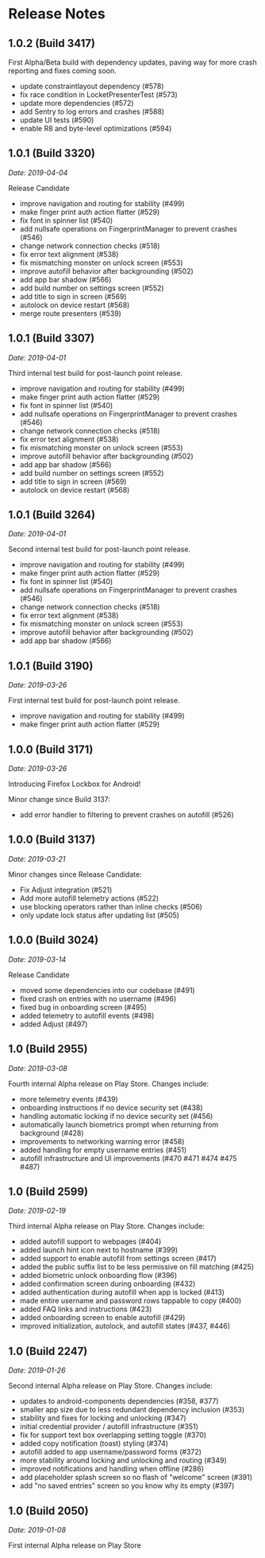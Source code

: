 # Release Notes

## 1.0.2 (Build 3417)

First Alpha/Beta build with dependency updates, paving way for more crash reporting and fixes coming soon.

- update constraintlayout dependency (#578) 
- fix race condition in LocketPresenterTest (#573)
- update more dependencies (#572)
- add Sentry to log errors and crashes (#588)
- update UI tests (#590)
- enable R8 and byte-level optimizations (#594)

## 1.0.1 (Build 3320)

_Date: 2019-04-04_

Release Candidate

- improve navigation and routing for stability (#499)
- make finger print auth action flatter (#529)
- fix font in spinner list (#540)
- add nullsafe operations on FingerprintManager to prevent crashes (#546)
- change network connection checks (#518)
- fix error text alignment (#538)
- fix mismatching monster on unlock screen (#553)
- improve autofill behavior after backgrounding (#502)
- add app bar shadow (#566)
- add build number on settings screen (#552)
- add title to sign in screen (#569)
- autolock on device restart (#568)
- merge route presenters (#539) 

## 1.0.1 (Build 3307)

_Date: 2019-04-01_

Third internal test build for post-launch point release.

- improve navigation and routing for stability (#499)
- make finger print auth action flatter (#529)
- fix font in spinner list (#540)
- add nullsafe operations on FingerprintManager to prevent crashes (#546)
- change network connection checks (#518)
- fix error text alignment (#538)
- fix mismatching monster on unlock screen (#553)
- improve autofill behavior after backgrounding (#502)
- add app bar shadow (#566)
- add build number on settings screen (#552)
- add title to sign in screen (#569)
- autolock on device restart (#568)

## 1.0.1 (Build 3264)

_Date: 2019-04-01_

Second internal test build for post-launch point release.

- improve navigation and routing for stability (#499)
- make finger print auth action flatter (#529)
- fix font in spinner list (#540)
- add nullsafe operations on FingerprintManager to prevent crashes (#546)
- change network connection checks (#518)
- fix error text alignment (#538)
- fix mismatching monster on unlock screen (#553)
- improve autofill behavior after backgrounding (#502)
- add app bar shadow (#566)

## 1.0.1 (Build 3190)

_Date: 2019-03-26_

First internal test build for post-launch point release.

- improve navigation and routing for stability (#499)
- make finger print auth action flatter (#529)

## 1.0.0 (Build 3171)

_Date: 2019-03-26_

Introducing Firefox Lockbox for Android!

Minor change since Build 3137:

- add error handler to filtering to prevent crashes on autofill (#526)

## 1.0.0 (Build 3137)

_Date: 2019-03-21_

Minor changes since Release Candidate:

- Fix Adjust integration (#521)
- Add more autofill telemetry actions (#522)
- use blocking operators rather than inline checks (#506)
- only update lock status after updating list (#505)

## 1.0.0 (Build 3024)

_Date: 2019-03-14_

Release Candidate

- moved some dependencies into our codebase (#491)
- fixed crash on entries with no username (#496)
- fixed bug in onboarding screen (#495)
- added telemetry to autofill events (#498)
- added Adjust (#497)

## 1.0 (Build 2955)

_Date: 2019-03-08_

Fourth internal Alpha release on Play Store. Changes include:

- more telemetry events (#439)
- onboarding instructions if no device security set (#438)
- handling automatic locking if no device security set (#456)
- automatically launch biometrics prompt when returning from background (#428)
- improvements to networking warning error (#458)
- added handling for empty username entries (#451)
- autofill infrastructure and UI improvements (#470 #471 #474 #475 #487)

## 1.0 (Build 2599)

_Date: 2019-02-19_

Third internal Alpha release on Play Store. Changes include:

- added autofill support to webpages (#404)
- added launch hint icon next to hostname (#399)
- added support to enable autofill from settings screen (#417)
- added the public suffix list to be less permissive on fill matching (#425)
- added biometric unlock onboarding flow (#396)
- added confirmation screen during onboarding (#432)
- added authentication during autofill when app is locked (#413)
- made entire username and password rows tappable to copy (#400)
- added FAQ links and instructions (#423)
- added onboarding screen to enable autofill (#429)
- improved initialization, autolock, and autofill states (#437, #446)

## 1.0 (Build 2247)

_Date: 2019-01-26_

Second internal Alpha release on Play Store. Changes include:

- updates to android-components dependencies (#358, #377)
- smaller app size due to less redundant dependency inclusion (#353)
- stability and fixes for locking and unlocking (#347)
- initial credential provider / autofill infrastructure (#351)
- fix for support text box overlapping setting toggle (#370)
- added copy notification (toast) styling (#374)
- autofill added to app username/password forms (#372)
- more stability around locking and unlocking and routing (#349)
- improved notifications and handling when offline (#286)
- add placeholder splash screen so no flash of "welcome" screen (#391)
- add "no saved entries" screen so you know why its empty (#397)

## 1.0 (Build 2050)

_Date: 2019-01-08_

First internal Alpha release on Play Store
